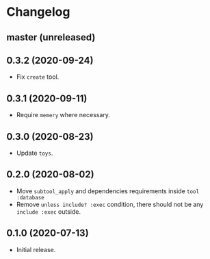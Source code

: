# Changelog

## master (unreleased)

## 0.3.2 (2020-09-24)

*   Fix `create` tool.

## 0.3.1 (2020-09-11)

*   Require `memery` where necessary.

## 0.3.0 (2020-08-23)

*   Update `toys`.

## 0.2.0 (2020-08-02)

*   Move `subtool_apply` and dependencies requirements inside `tool :database`
*   Remove `unless include? :exec` condition, there should not be any `include :exec` outside.

## 0.1.0 (2020-07-13)

*   Initial release.
